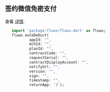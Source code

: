 ## 签约微信免密支付
查看 [详情](https://pay.weixin.qq.com/wiki/doc/api/pap.php?chapter=18_5&index=2).
```dart
   import 'package:fluwx/fluwx.dart' as fluwx;
   fluwx.autoDeDuct(
           appId: "",
           mchId: "",
           planId: "",
           contractCode: "",
           requestSerial: "",
           contractDisplayAccount: "",
           notifyUrl: "",
           version: "",
           sign: "",
           timestamp: "",
           returnApp: '3');
```